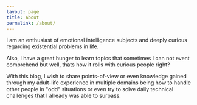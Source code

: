 ```yaml
---
layout: page
title: About
permalink: /about/
---
```


I am an enthusiast of emotional intelligence subjects and deeply curious regarding existential problems in life.

Also, I have a great hunger to learn topics that sometimes I can not event comprehend but well, thats how it rolls with curious people right?

With this blog, I wish to share points-of-view or even knowledge gained through my adult-life experience in multiple domains being how to handle other people in "odd" situations or even try to solve daily technical challenges that I already was able to surpass.
